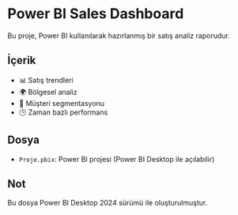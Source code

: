 # Power BI Sales Dashboard

Bu proje, Power BI kullanılarak hazırlanmış bir satış analiz raporudur.

## İçerik
- 📊 Satış trendleri
- 🌍 Bölgesel analiz
- 🧍 Müşteri segmentasyonu
- 🕒 Zaman bazlı performans

## Dosya
- `Proje.pbix`: Power BI projesi (Power BI Desktop ile açılabilir)

## Not
Bu dosya Power BI Desktop 2024 sürümü ile oluşturulmuştur.
